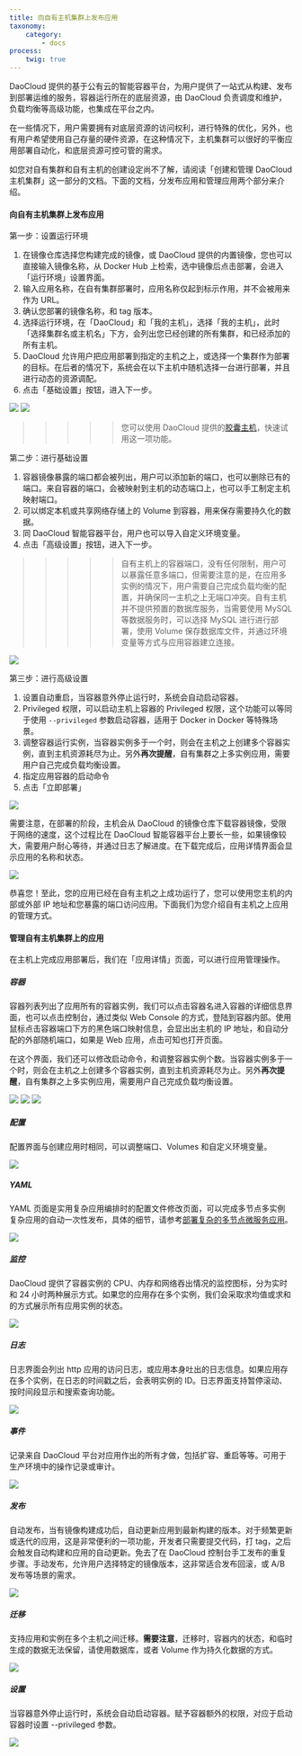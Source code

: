 ```yaml
---
title: 向自有主机集群上发布应用
taxonomy:
    category:
        - docs
process:
    twig: true
---
```


DaoCloud 提供的基于公有云的智能容器平台，为用户提供了一站式从构建、发布到部署运维的服务，容器运行所在的底层资源，由 DaoCloud 负责调度和维护，负载均衡等高级功能，也集成在平台之内。

在一些情况下，用户需要拥有对底层资源的访问权利，进行特殊的优化，另外，也有用户希望使用自己存量的硬件资源，在这种情况下，主机集群可以很好的平衡应用部署自动化，和底层资源可控可管的需求。

如您对自有集群和自有主机的创建设定尚不了解，请阅读「创建和管理 DaoCloud 主机集群」这一部分的文档。下面的文档，分发布应用和管理应用两个部分来介绍。

#### 向自有主机集群上发布应用

第一步：设置运行环境

1. 在镜像仓库选择您构建完成的镜像，或 DaoCloud 提供的内置镜像，您也可以直接输入镜像名称，从 Docker Hub 上检索，选中镜像后点击部署，会进入「运行环境」设置界面。
2. 输入应用名称，在自有集群部署时，应用名称仅起到标示作用，并不会被用来作为 URL。
3. 确认您部署的镜像名称，和 tag 版本。
4. 选择运行环境，在「DaoCloud」和「我的主机」，选择「我的主机」，此时「选择集群名或主机名」下方，会列出您已经创建的所有集群，和已经添加的所有主机。
5. DaoCloud 允许用户把应用部署到指定的主机之上，或选择一个集群作为部署的目标。在后者的情况下，系统会在以下主机中随机选择一台进行部署，并且进行动态的资源调配。
6. 点击「基础设置」按钮，进入下一步。

![](1.png)
![](2.png)

>>>>> 您可以使用 DaoCloud 提供的[胶囊主机](../../cluster-mgmt/add-cell-node)，快速试用这一项功能。

第二步：进行基础设置

1. 容器镜像暴露的端口都会被列出，用户可以添加新的端口，也可以删除已有的端口。来自容器的端口，会被映射到主机的动态端口上，也可以手工制定主机映射端口。
2. 可以绑定本机或共享网络存储上的 Volume 到容器，用来保存需要持久化的数据。
3. 同 DaoCloud 智能容器平台，用户也可以导入自定义环境变量。
4. 点击「高级设置」按钮，进入下一步。

>>>>> 自有主机上的容器端口，没有任何限制，用户可以暴露任意多端口，但需要注意的是，在应用多实例的情况下，用户需要自己完成负载均衡的配置，并确保同一主机之上无端口冲突。自有主机并不提供预置的数据库服务，当需要使用 MySQL 等数据服务时，可以选择 MySQL 进行进行部署，使用 Volume 保存数据库文件，并通过环境变量等方式与应用容器建立连接。

![](3.png)

第三步：进行高级设置

1. 设置自动重启，当容器意外停止运行时，系统会自动启动容器。
2. Privileged 权限，可以启动主机上容器的 Privileged 权限，这个功能可以等同于使用 `--privileged` 参数启动容器，适用于 Docker in Docker 等特殊场景。
3. 调整容器运行实例，当容器实例多于一个时，则会在主机之上创建多个容器实例，直到主机资源耗尽为止。另外**再次提醒**，自有集群之上多实例应用，需要用户自己完成负载均衡设置。
4. 指定应用容器的启动命令
5. 点击「立即部署」

![](4.png)

需要注意，在部署的阶段，主机会从 DaoCloud 的镜像仓库下载容器镜像，受限于网络的速度，这个过程比在 DaoCloud 智能容器平台上要长一些，如果镜像较大，需要用户耐心等待，并通过日志了解进度。在下载完成后，应用详情界面会显示应用的名称和状态。

![](5.png)

恭喜您！至此，您的应用已经在自有主机之上成功运行了，您可以使用您主机的内部或外部 IP 地址和您暴露的端口访问应用。下面我们为您介绍自有主机之上应用的管理方式。

#### 管理自有主机集群上的应用

在主机上完成应用部署后，我们在「应用详情」页面，可以进行应用管理操作。

##### 容器

容器列表列出了应用所有的容器实例，我们可以点击容器名进入容器的详细信息界面，也可以点击控制台，通过类似 Web Console 的方式，登陆到容器内部。使用鼠标点击容器端口下方的黑色端口映射信息，会显出出主机的 IP 地址，和自动分配的外部随机端口，如果是 Web 应用，点击可知也打开页面。

在这个界面，我们还可以修改启动命令，和调整容器实例个数。当容器实例多于一个时，则会在主机之上创建多个容器实例，直到主机资源耗尽为止。另外**再次提醒**，自有集群之上多实例应用，需要用户自己完成负载均衡设置。

![](a1.png)
![](a2.png)
![](a3.png)

##### 配置

配置界面与创建应用时相同，可以调整端口、Volumes 和自定义环境变量。

![](a4.png)

##### YAML

YAML 页面是实用复杂应用编排时的配置文件修改页面，可以完成多节点多实例复杂应用的自动一次性发布，具体的细节，请参考[部署复杂的多节点微服务应用](../../app-deploy-mgmt/use-stack-to-deploy-microservices)。

![](a5.png)

##### 监控

DaoCloud 提供了容器实例的 CPU、内存和网络吞出情况的监控图标，分为实时和 24 小时两种展示方式。如果您的应用存在多个实例，我们会采取求均值或求和的方式展示所有应用实例的状态。

![](a6.png)

##### 日志

日志界面会列出 http 应用的访问日志，或应用本身吐出的日志信息。如果应用存在多个实例，在日志的时间戳之后，会表明实例的 ID。日志界面支持暂停滚动、按时间段显示和搜索查询功能。

![](a7.png)

##### 事件

记录来自 DaoCloud 平台对应用作出的所有才做，包括扩容、重启等等。可用于生产环境中的操作记录或审计。

![](a8.png)

##### 发布

自动发布，当有镜像构建成功后，自动更新应用到最新构建的版本。对于频繁更新或迭代的应用，这是非常便利的一项功能，开发者只需要提交代码，打 tag，之后会触发自动构建和应用的自动更新。免去了在 DaoCloud 控制台手工发布的重复步骤。手动发布，允许用户选择特定的镜像版本，这非常适合发布回滚，或 A/B 发布等场景的需求。

![](a9.png)

##### 迁移

支持应用和实例在多个主机之间迁移。**需要注意**，迁移时，容器内的状态，和临时生成的数据无法保留，请使用数据库，或者 Volume 作为持久化数据的方式。

![](a10.png)

##### 设置

当容器意外停止运行时，系统会自动启动容器。赋予容器额外的权限，对应于启动容器时设置 --privileged 参数。

![](a11.png)